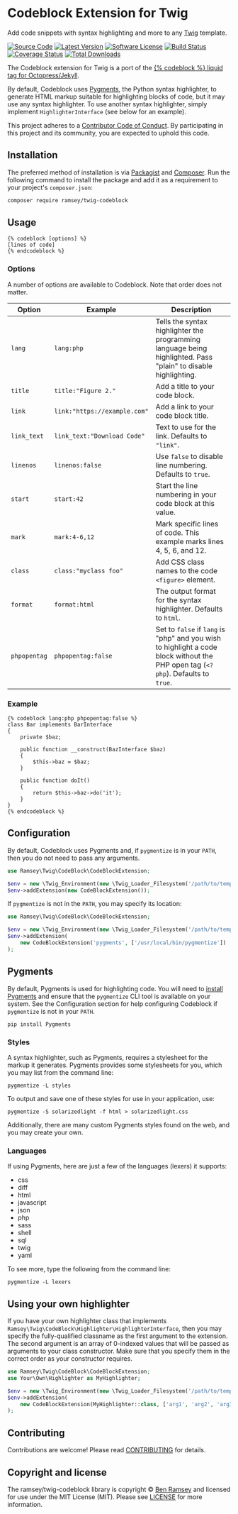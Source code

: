 # Codeblock Extension for Twig

Add code snippets with syntax highlighting and more to any [Twig][] template.

[![Source Code][badge-source]][source]
[![Latest Version][badge-release]][release]
[![Software License][badge-license]][license]
[![Build Status][badge-build]][build]
[![Coverage Status][badge-coverage]][coverage]
[![Total Downloads][badge-downloads]][downloads]

The Codeblock extension for Twig is a port of the [{% codeblock %} liquid tag for Octopress/Jekyll][octopress-codeblock].

By default, Codeblock uses [Pygments][], the Python syntax highlighter, to generate HTML markup suitable for highlighting blocks of code, but it may use any syntax highlighter. To use another syntax highlighter, simply implement `HighlighterInterface` (see below for an example).

This project adheres to a [Contributor Code of Conduct][conduct]. By participating in this project and its community, you are expected to uphold this code.


## Installation

The preferred method of installation is via [Packagist][] and [Composer][]. Run the following command to install the package and add it as a requirement to your project's `composer.json`:

```bash
composer require ramsey/twig-codeblock
```

## Usage

```
{% codeblock [options] %}
[lines of code]
{% endcodeblock %}
```
### Options

A number of options are available to Codeblock. Note that order does not matter.

Option       | Example                      | Description
------------ | ---------------------------- | ------------
`lang`       | `lang:php`                   | Tells the syntax highlighter the programming language being highlighted. Pass "plain" to disable highlighting.
`title`      | `title:"Figure 2."`          | Add a title to your code block.
`link`       | `link:"https://example.com"` | Add a link to your code block title.
`link_text`  | `link_text:"Download Code"`  | Text to use for the link. Defaults to `"link"`.
`linenos`    | `linenos:false`              | Use `false` to disable line numbering. Defaults to `true`.
`start`      | `start:42`                   | Start the line numbering in your code block at this value.
`mark`       | `mark:4-6,12`                | Mark specific lines of code. This example marks lines 4, 5, 6, and 12.
`class`      | `class:"myclass foo"`        | Add CSS class names to the code `<figure>` element.
`format`     | `format:html`                | The output format for the syntax highlighter. Defaults to `html`.
`phpopentag` | `phpopentag:false`           | Set to `false` if `lang` is "php" and you wish to highlight a code block without the PHP open tag (`<?php`). Defaults to `true`.

### Example

```
{% codeblock lang:php phpopentag:false %}
class Bar implements BarInterface
{
    private $baz;

    public function __construct(BazInterface $baz)
    {
        $this->baz = $baz;
    }

    public function doIt()
    {
        return $this->baz->do('it');
    }
}
{% endcodeblock %}
```


## Configuration

By default, Codeblock uses Pygments and, if `pygmentize` is in your `PATH`, then you do not need to pass any arguments.

``` php
use Ramsey\Twig\CodeBlock\CodeBlockExtension;

$env = new \Twig_Environment(new \Twig_Loader_Filesystem('/path/to/templates'));
$env->addExtension(new CodeBlockExtension());
```

If `pygmentize` is not in the `PATH`, you may specify its location:

``` php
use Ramsey\Twig\CodeBlock\CodeBlockExtension;

$env = new \Twig_Environment(new \Twig_Loader_Filesystem('/path/to/templates'));
$env->addExtension(
    new CodeBlockExtension('pygments', ['/usr/local/bin/pygmentize'])
);
```


## Pygments

By default, Pygments is used for highlighting code. You will need to [install Pygments][pygments] and ensure that the `pygmentize` CLI tool is available on your system. See the Configuration section for help configuring Codeblock if `pygmentize` is not in your `PATH`.

    pip install Pygments

### Styles

A syntax highlighter, such as Pygments, requires a stylesheet for the markup it generates. Pygments provides some stylesheets for you, which you may list from the command line:

    pygmentize -L styles

To output and save one of these styles for use in your application, use:

    pygmentize -S solarizedlight -f html > solarizedlight.css

Additionally, there are many custom Pygments styles found on the web, and you may create your own.

### Languages

If using Pygments, here are just a few of the languages (lexers) it supports:

* css
* diff
* html
* javascript
* json
* php
* sass
* shell
* sql
* twig
* yaml

To see more, type the following from the command line:

    pygmentize -L lexers


## Using your own highlighter

If you have your own highlighter class that implements `Ramsey\Twig\CodeBlock\Highlighter\HighlighterInterface`, then you may specify the fully-qualified classname as the first argument to the extension. The second argument is an array of 0-indexed values that will be passed as arguments to your class constructor. Make sure that you specify them in the correct order as your constructor requires.

``` php
use Ramsey\Twig\CodeBlock\CodeBlockExtension;
use Your\Own\Highlighter as MyHighlighter;

$env = new \Twig_Environment(new \Twig_Loader_Filesystem('/path/to/templates'));
$env->addExtension(
    new CodeBlockExtension(MyHighlighter::class, ['arg1', 'arg2', 'arg3'])
);
```


## Contributing

Contributions are welcome! Please read [CONTRIBUTING][] for details.


## Copyright and license

The ramsey/twig-codeblock library is copyright © [Ben Ramsey][] and licensed for use under the MIT License (MIT). Please see [LICENSE][] for more information.


[badge-build]: https://img.shields.io/travis/ramsey/twig-codeblock/master.svg?style=flat-square
[badge-coverage]: https://img.shields.io/coveralls/ramsey/twig-codeblock/master.svg?style=flat-square
[badge-downloads]: https://img.shields.io/packagist/dt/ramsey/twig-codeblock.svg?style=flat-square
[badge-license]: https://img.shields.io/badge/license-MIT-brightgreen.svg?style=flat-square
[badge-release]: https://img.shields.io/github/release/ramsey/twig-codeblock.svg?style=flat-square
[badge-source]: http://img.shields.io/badge/source-ramsey/twig--codeblock-blue.svg?style=flat-square
[ben ramsey]: https://benramsey.com/
[build]: https://travis-ci.org/ramsey/twig-codeblock
[composer]: https://getcomposer.org
[conduct]: https://github.com/ramsey/twig-codeblock/blob/master/CODE_OF_CONDUCT.md
[contributing]: https://github.com/ramsey/twig-codeblock/blob/master/CONTRIBUTING.md
[coverage]: https://coveralls.io/r/ramsey/twig-codeblock?branch=master
[downloads]: https://packagist.org/packages/ramsey/twig-codeblock
[license]: https://github.com/ramsey/twig-codeblock/blob/master/LICENSE
[octopress-codeblock]: https://github.com/octopress/codeblock
[packagist]: https://packagist.org/packages/ramsey/twig-codeblock
[pygments]: http://pygments.org/
[release]: https://github.com/ramsey/twig-codeblock/releases
[source]: https://github.com/ramsey/twig-codeblock
[twig]: http://twig.sensiolabs.org/

